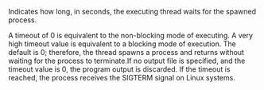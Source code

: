 Indicates how long, in seconds, the executing thread waits for the spawned process.

A timeout of 0 is equivalent to the non-blocking mode of executing. A very high timeout value is
equivalent to a blocking mode of execution. The default is 0; therefore, the thread spawns
a process and returns without waiting for the process to terminate.If no output file is specified,
and the timeout value is 0, the program output is discarded. If the timeout is reached, the process receives the SIGTERM signal on Linux systems.
